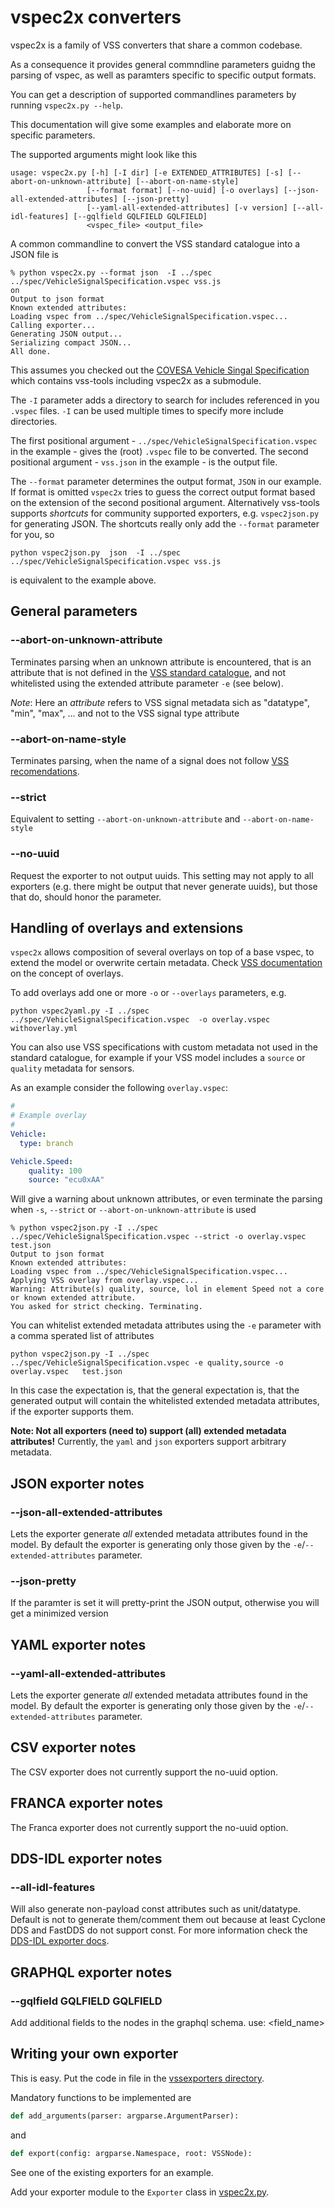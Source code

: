 # vspec2x converters

vspec2x is a family of VSS converters that share a common codebase.

As a consequence it provides general commndline parameters guidng the parsing of vspec, as well as paramters specific to specific output formats.

You can get a description of supported commandlines parameters by running `vspec2x.py --help`.

This documentation will give some examples and elaborate more on specific parameters.

The supported arguments might look like this
 ```
usage: vspec2x.py [-h] [-I dir] [-e EXTENDED_ATTRIBUTES] [-s] [--abort-on-unknown-attribute] [--abort-on-name-style]
                  [--format format] [--no-uuid] [-o overlays] [--json-all-extended-attributes] [--json-pretty]
                  [--yaml-all-extended-attributes] [-v version] [--all-idl-features] [--gqlfield GQLFIELD GQLFIELD]
                  <vspec_file> <output_file>
```

A common commandline to convert the VSS standard catalogue into a JSON file is

```
% python vspec2x.py --format json  -I ../spec ../spec/VehicleSignalSpecification.vspec vss.js
on
Output to json format
Known extended attributes: 
Loading vspec from ../spec/VehicleSignalSpecification.vspec...
Calling exporter...
Generating JSON output...
Serializing compact JSON...
All done.
```

This assumes you checked out the [COVESA Vehicle Singal Specification](https://github.com/covesa/vehicle_signal_specification) which contains vss-tools including vspec2x as a submodule.

The `-I` parameter adds a directory to search for includes referenced in you `.vspec` files. `-I` can be used multiple times to specify more include directories.

The first positional argument - `../spec/VehicleSignalSpecification.vspec` in the example  - gives the (root) `.vspec` file to be converted. The second positional argument  - `vss.json` in the example - is the output file.

The `--format` parameter determines the output format, `JSON` in our example. If format is omitted `vspec2x` tries to guess the correct output format based on the extension of the second positional argument. Alternatively vss-tools supports *shortcuts* for community supported exporters, e.g. `vspec2json.py` for generating JSON. The shortcuts really only add the `--format` parameter for you, so 

```
python vspec2json.py  json  -I ../spec ../spec/VehicleSignalSpecification.vspec vss.js
```

is equivalent to the example above.

## General parameters

### --abort-on-unknown-attribute
Terminates parsing when an unknown attribute is encountered, that is an attribute that is not defined in the [VSS standard catalogue](https://covesa.github.io/vehicle_signal_specification/rule_set/), and not whitelisted using the extended attribute parameter `-e` (see below).

*Note*: Here an *attribute* refers to VSS signal metadata sich as "datatype", "min", "max", ... and not to the VSS signal type attribute

###  --abort-on-name-style
Terminates parsing, when the name of a signal does not follow [VSS recomendations](https://covesa.github.io/vehicle_signal_specification/rule_set/basics/#naming-conventions).

### --strict
Equivalent to setting `--abort-on-unknown-attribute` and `--abort-on-name-style` 

### --no-uuid
Request the exporter to not output uuids. This setting may not apply to all exporters (e.g. there might be output that never generate uuids), but those that do, should honor the parameter.

## Handling of overlays and extensions
`vspec2x` allows composition of several overlays on top of a base vspec, to extend the model or overwrite certain metadata. Check [VSS documentation](https://covesa.github.io/vehicle_signal_specification/introduction/) on the concept of overlays. 

To add overlays add one or more `-o` or  `--overlays` parameters, e.g.

```
python vspec2yaml.py -I ../spec ../spec/VehicleSignalSpecification.vspec  -o overlay.vspec  withoverlay.yml
```

You can also use VSS specifications with custom metadata not used in the standard catalogue, for example if your VSS model includes a `source` or `quality` metadata for sensors.

As an example consider the following `overlay.vspec`:

```yaml
#
# Example overlay
#
Vehicle:
  type: branch

Vehicle.Speed:
    quality: 100
    source: "ecu0xAA"
```

Will give a warning about unknown attributes, or even terminate the parsing when `-s`, `--strict`  or `--abort-on-unknown-attribute` is used

```
% python vspec2json.py -I ../spec ../spec/VehicleSignalSpecification.vspec --strict -o overlay.vspec   test.json
Output to json format
Known extended attributes: 
Loading vspec from ../spec/VehicleSignalSpecification.vspec...
Applying VSS overlay from overlay.vspec...
Warning: Attribute(s) quality, source, lol in element Speed not a core or known extended attribute.
You asked for strict checking. Terminating.
```

You can whitelist extended metadata attributes using the `-e` parameter with a comma sperated list of attributes

```
python vspec2json.py -I ../spec ../spec/VehicleSignalSpecification.vspec -e quality,source -o overlay.vspec   test.json
```

In this case the expectation is, that the general expectation is, that the generated output will contain the whitelisted extended metadata attributes, if the exporter supports them.

__Note: Not all exporters (need to) support (all) extended metadata attributes!__ Currently, the `yaml` and `json` exporters support arbitrary metadata.

## JSON exporter notes

### --json-all-extended-attributes
Lets the exporter generate _all_ extended metadata attributes found in the model. By default the exporter is generating only those given by the `-e`/`--extended-attributes` parameter.

### --json-pretty
If the paramter is set it will pretty-print the JSON output, otherwise you will get a minimized version

## YAML exporter notes

### --yaml-all-extended-attributes
Lets the exporter generate _all_ extended metadata attributes found in the model. By default the exporter is generating only those given by the `-e`/`--extended-attributes` parameter.

## CSV exporter notes
The CSV exporter does not currently support the no-uuid option.

## FRANCA exporter notes
The Franca exporter does not currently support the no-uuid option.

## DDS-IDL exporter notes

### --all-idl-features
Will also generate non-payload const attributes such as unit/datatype. Default is not to generate them/comment them out because at least Cyclone DDS and FastDDS do not support const. For more information check the [DDS-IDL exporter docs](VSS2DDSIDL.md).

## GRAPHQL exporter notes

### --gqlfield GQLFIELD GQLFIELD
Add additional fields to the nodes in the graphql schema. use: <field_name> <description>


## Writing your own exporter
This is easy. Put the code in file in the [vssexporters directory](../vssexporters/). 

Mandatory functions to be implemented are
```python
def add_arguments(parser: argparse.ArgumentParser):
```

and

```python
def export(config: argparse.Namespace, root: VSSNode):
```
See one of the existing exporters for an example.

Add your exporter module to the `Exporter` class in [vspec2x.py](../vspec2x.py). 
 